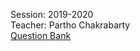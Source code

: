 Session: 2019-2020 </br>
Teacher: Partho Chakrabarty</br>
<a href="../Assets/Discrete-Math/2019-2020/image1.png">Question Bank</a></br></br>
